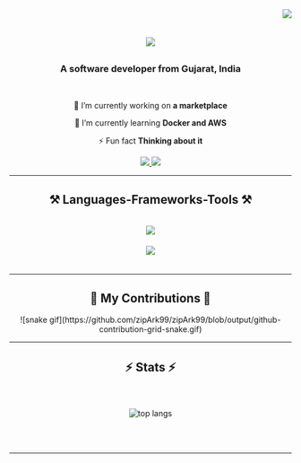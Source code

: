 <img align="right" src="https://visitor-badge.laobi.icu/badge?page_id=zipArk99.zipArk99" />

<h1 align="center">
    <img src="https://readme-typing-svg.herokuapp.com/?font=Righteous&size=35&center=true&vCenter=true&width=500&height=70&duration=2500&lines=Hi+There!+👋;+I'm+Shaurya+Kajiwala!;" />
</h1>

<h3 align="center">A software developer from Gujarat, India</h3>
<br/>
<div align="center">

 🔭 I’m currently working on **a marketplace**
 
 🌱 I’m currently learning **Docker and AWS**

⚡ Fun fact **Thinking about it**

 </div>
 
<div align="center"> 
  <a href="mailto:shauryak.dev@gmail.com">
    <img src="https://img.shields.io/badge/Gmail-333333?style=for-the-badge&logo=gmail&logoColor=red" />
  </a>
  <a href="https://www.linkedin.com/in/shaurya-kajiwala-28b996221/" target="_blank">
    <img src="https://img.shields.io/badge/LinkedIn-0077B5?style=for-the-badge&logo=linkedin&logoColor=white" target="_blank" />
  </a>
</div>

 <hr/>
 
<h2 align="center">⚒️ Languages-Frameworks-Tools ⚒️</h2>
<br/>
<div align="center">
    <img src="https://skillicons.dev/icons?i=java,dart,python,c,firebase,mysql,aws,docker" />
    <br>
    <br>
    <img src="https://skillicons.dev/icons?i=spring,flutter,html,css,bootstrap,vscode,github,figma,git,hibernate" />
    <br>
</div>

<br/>
<hr/>

<div align="center">
  <h2>🐍 My Contributions 🐍</h2>
![snake gif](https://github.com/zipArk99/zipArk99/blob/output/github-contribution-grid-snake.gif)  
  
</div>

<hr/>

<h2 align="center">⚡ Stats ⚡</h2>
<br>
<div align=center>
  <br/>
  <img width=325 align="center" src="https://github-readme-stats-salesp07.vercel.app/api/top-langs/?username=salesp07&hide=HTML&langs_count=8&layout=compact&theme=react&border_radius=10&size_weight=0.5&count_weight=0.5&exclude_repo=github-readme-stats" alt="top langs" />
</div>

<br/><br/>

<hr/>

<br/>
<br/>
